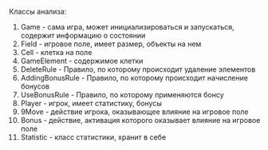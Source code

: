 Классы анализа:

1. Game - сама игра, может инициализироваться и запускаться, содержит информацию о состоянии 
2. Field - игровое поле, имеет размер, объекты на нем
3. Cell - клетка на поле
4. GameElement - содержимое клетки
5. DeleteRule - Правило, по которому происходит удаление элементов
6. AddingBonusRule - Правило, по которому происходит начисление бонусов
7. UseBonusRule - Правило, по которому применяются бонсу
8. Player - игрок, имеет статистику, бонусы 
9. 9Move - действие игрока, оказывающее влияние на игровое поле
10. Bonus - действие, активация которого оказывает влияние на игровое поле
11. Statistic - класс статистики, хранит в себе 


